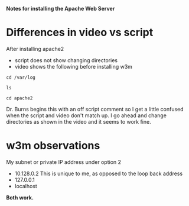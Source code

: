 **Notes for installing the Apache Web Server**

# Differences in video vs script

After installing apache2
- script does not show changing directories
- video shows the following before installing w3m

```
cd /var/log
```
```
ls
```
```
cd apache2
```

Dr. Burns begins this with an off script comment so I get a little confused
when the script and video don't match up.
I go ahead and change directories as shown in the video and it seems to work fine.

# w3m observations

My subnet or private IP address under option 2
- 10.128.0.2
This is unique to me, as opposed to the loop back address
- 127.0.0.1
- localhost

**Both work.**
